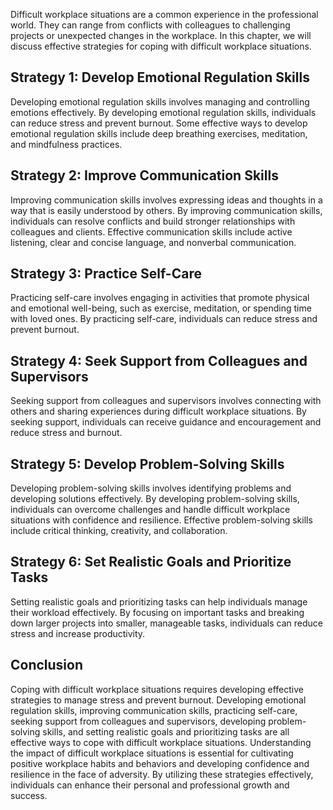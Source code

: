 
Difficult workplace situations are a common experience in the professional world. They can range from conflicts with colleagues to challenging projects or unexpected changes in the workplace. In this chapter, we will discuss effective strategies for coping with difficult workplace situations.

Strategy 1: Develop Emotional Regulation Skills
-----------------------------------------------

Developing emotional regulation skills involves managing and controlling emotions effectively. By developing emotional regulation skills, individuals can reduce stress and prevent burnout. Some effective ways to develop emotional regulation skills include deep breathing exercises, meditation, and mindfulness practices.

Strategy 2: Improve Communication Skills
----------------------------------------

Improving communication skills involves expressing ideas and thoughts in a way that is easily understood by others. By improving communication skills, individuals can resolve conflicts and build stronger relationships with colleagues and clients. Effective communication skills include active listening, clear and concise language, and nonverbal communication.

Strategy 3: Practice Self-Care
------------------------------

Practicing self-care involves engaging in activities that promote physical and emotional well-being, such as exercise, meditation, or spending time with loved ones. By practicing self-care, individuals can reduce stress and prevent burnout.

Strategy 4: Seek Support from Colleagues and Supervisors
--------------------------------------------------------

Seeking support from colleagues and supervisors involves connecting with others and sharing experiences during difficult workplace situations. By seeking support, individuals can receive guidance and encouragement and reduce stress and burnout.

Strategy 5: Develop Problem-Solving Skills
------------------------------------------

Developing problem-solving skills involves identifying problems and developing solutions effectively. By developing problem-solving skills, individuals can overcome challenges and handle difficult workplace situations with confidence and resilience. Effective problem-solving skills include critical thinking, creativity, and collaboration.

Strategy 6: Set Realistic Goals and Prioritize Tasks
----------------------------------------------------

Setting realistic goals and prioritizing tasks can help individuals manage their workload effectively. By focusing on important tasks and breaking down larger projects into smaller, manageable tasks, individuals can reduce stress and increase productivity.

Conclusion
----------

Coping with difficult workplace situations requires developing effective strategies to manage stress and prevent burnout. Developing emotional regulation skills, improving communication skills, practicing self-care, seeking support from colleagues and supervisors, developing problem-solving skills, and setting realistic goals and prioritizing tasks are all effective ways to cope with difficult workplace situations. Understanding the impact of difficult workplace situations is essential for cultivating positive workplace habits and behaviors and developing confidence and resilience in the face of adversity. By utilizing these strategies effectively, individuals can enhance their personal and professional growth and success.

